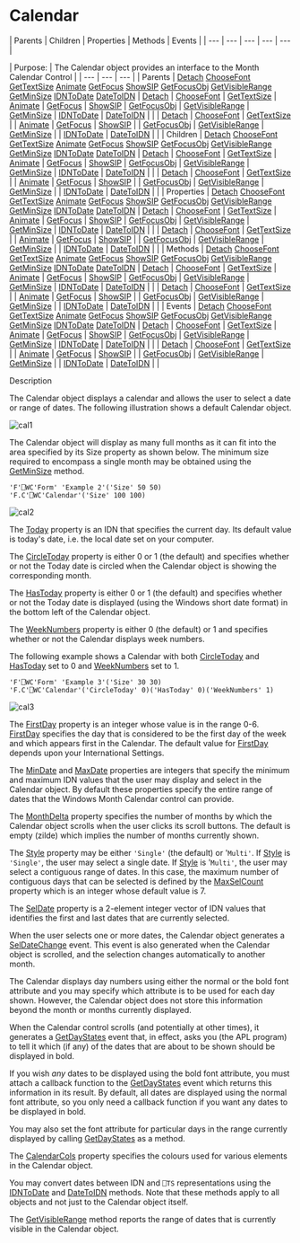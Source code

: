 




<h1 class="heading"><span class="name">Calendar</span></h1>
| Parents | Children | Properties | Methods | Events |
| --- | --- | --- | --- | ---  |

| Purpose: | The Calendar object provides an interface to the Month Calendar Control |
| --- | --- | ---  |
| Parents | [Detach](./detach.md) [ChooseFont](./choosefont.md) [GetTextSize](./gettextsize.md) [Animate](./animate.md) [GetFocus](./getfocus.md) [ShowSIP](./showsip.md) [GetFocusObj](./getfocusobj.md) [GetVisibleRange](./getvisiblerange.md) [GetMinSize](./getminsize.md) [IDNToDate](./idntodate.md) [DateToIDN](./datetoidn.md) | [Detach](./detach.md) | [ChooseFont](./choosefont.md) | [GetTextSize](./gettextsize.md) | [Animate](./animate.md) | [GetFocus](./getfocus.md) | [ShowSIP](./showsip.md) | [GetFocusObj](./getfocusobj.md) | [GetVisibleRange](./getvisiblerange.md) | [GetMinSize](./getminsize.md) | [IDNToDate](./idntodate.md) | [DateToIDN](./datetoidn.md) |  |
| [Detach](./detach.md) | [ChooseFont](./choosefont.md) | [GetTextSize](./gettextsize.md) |
| [Animate](./animate.md) | [GetFocus](./getfocus.md) | [ShowSIP](./showsip.md) |
| [GetFocusObj](./getfocusobj.md) | [GetVisibleRange](./getvisiblerange.md) | [GetMinSize](./getminsize.md) |
| [IDNToDate](./idntodate.md) | [DateToIDN](./datetoidn.md) |  |
| Children | [Detach](./detach.md) [ChooseFont](./choosefont.md) [GetTextSize](./gettextsize.md) [Animate](./animate.md) [GetFocus](./getfocus.md) [ShowSIP](./showsip.md) [GetFocusObj](./getfocusobj.md) [GetVisibleRange](./getvisiblerange.md) [GetMinSize](./getminsize.md) [IDNToDate](./idntodate.md) [DateToIDN](./datetoidn.md) | [Detach](./detach.md) | [ChooseFont](./choosefont.md) | [GetTextSize](./gettextsize.md) | [Animate](./animate.md) | [GetFocus](./getfocus.md) | [ShowSIP](./showsip.md) | [GetFocusObj](./getfocusobj.md) | [GetVisibleRange](./getvisiblerange.md) | [GetMinSize](./getminsize.md) | [IDNToDate](./idntodate.md) | [DateToIDN](./datetoidn.md) |  |
| [Detach](./detach.md) | [ChooseFont](./choosefont.md) | [GetTextSize](./gettextsize.md) |
| [Animate](./animate.md) | [GetFocus](./getfocus.md) | [ShowSIP](./showsip.md) |
| [GetFocusObj](./getfocusobj.md) | [GetVisibleRange](./getvisiblerange.md) | [GetMinSize](./getminsize.md) |
| [IDNToDate](./idntodate.md) | [DateToIDN](./datetoidn.md) |  |
| Properties | [Detach](./detach.md) [ChooseFont](./choosefont.md) [GetTextSize](./gettextsize.md) [Animate](./animate.md) [GetFocus](./getfocus.md) [ShowSIP](./showsip.md) [GetFocusObj](./getfocusobj.md) [GetVisibleRange](./getvisiblerange.md) [GetMinSize](./getminsize.md) [IDNToDate](./idntodate.md) [DateToIDN](./datetoidn.md) | [Detach](./detach.md) | [ChooseFont](./choosefont.md) | [GetTextSize](./gettextsize.md) | [Animate](./animate.md) | [GetFocus](./getfocus.md) | [ShowSIP](./showsip.md) | [GetFocusObj](./getfocusobj.md) | [GetVisibleRange](./getvisiblerange.md) | [GetMinSize](./getminsize.md) | [IDNToDate](./idntodate.md) | [DateToIDN](./datetoidn.md) |  |
| [Detach](./detach.md) | [ChooseFont](./choosefont.md) | [GetTextSize](./gettextsize.md) |
| [Animate](./animate.md) | [GetFocus](./getfocus.md) | [ShowSIP](./showsip.md) |
| [GetFocusObj](./getfocusobj.md) | [GetVisibleRange](./getvisiblerange.md) | [GetMinSize](./getminsize.md) |
| [IDNToDate](./idntodate.md) | [DateToIDN](./datetoidn.md) |  |
| Methods | [Detach](./detach.md) [ChooseFont](./choosefont.md) [GetTextSize](./gettextsize.md) [Animate](./animate.md) [GetFocus](./getfocus.md) [ShowSIP](./showsip.md) [GetFocusObj](./getfocusobj.md) [GetVisibleRange](./getvisiblerange.md) [GetMinSize](./getminsize.md) [IDNToDate](./idntodate.md) [DateToIDN](./datetoidn.md) | [Detach](./detach.md) | [ChooseFont](./choosefont.md) | [GetTextSize](./gettextsize.md) | [Animate](./animate.md) | [GetFocus](./getfocus.md) | [ShowSIP](./showsip.md) | [GetFocusObj](./getfocusobj.md) | [GetVisibleRange](./getvisiblerange.md) | [GetMinSize](./getminsize.md) | [IDNToDate](./idntodate.md) | [DateToIDN](./datetoidn.md) |  |
| [Detach](./detach.md) | [ChooseFont](./choosefont.md) | [GetTextSize](./gettextsize.md) |
| [Animate](./animate.md) | [GetFocus](./getfocus.md) | [ShowSIP](./showsip.md) |
| [GetFocusObj](./getfocusobj.md) | [GetVisibleRange](./getvisiblerange.md) | [GetMinSize](./getminsize.md) |
| [IDNToDate](./idntodate.md) | [DateToIDN](./datetoidn.md) |  |
| Events | [Detach](./detach.md) [ChooseFont](./choosefont.md) [GetTextSize](./gettextsize.md) [Animate](./animate.md) [GetFocus](./getfocus.md) [ShowSIP](./showsip.md) [GetFocusObj](./getfocusobj.md) [GetVisibleRange](./getvisiblerange.md) [GetMinSize](./getminsize.md) [IDNToDate](./idntodate.md) [DateToIDN](./datetoidn.md) | [Detach](./detach.md) | [ChooseFont](./choosefont.md) | [GetTextSize](./gettextsize.md) | [Animate](./animate.md) | [GetFocus](./getfocus.md) | [ShowSIP](./showsip.md) | [GetFocusObj](./getfocusobj.md) | [GetVisibleRange](./getvisiblerange.md) | [GetMinSize](./getminsize.md) | [IDNToDate](./idntodate.md) | [DateToIDN](./datetoidn.md) |  |
| [Detach](./detach.md) | [ChooseFont](./choosefont.md) | [GetTextSize](./gettextsize.md) |
| [Animate](./animate.md) | [GetFocus](./getfocus.md) | [ShowSIP](./showsip.md) |
| [GetFocusObj](./getfocusobj.md) | [GetVisibleRange](./getvisiblerange.md) | [GetMinSize](./getminsize.md) |
| [IDNToDate](./idntodate.md) | [DateToIDN](./datetoidn.md) |  |


Description


The Calendar object displays a calendar and allows the user to select a date or range of dates. The following illustration shows a default Calendar object.



![cal1](../img/cal1.gif)


The Calendar object will display as many full months as it can fit into the area specified by its Size property as shown below. The minimum size required to encompass a single month may be obtained using the [GetMinSize](./getminsize.md) method.
```apl
'F'⎕WC'Form' 'Example 2'('Size' 50 50)
'F.C'⎕WC'Calendar'('Size' 100 100)
```


![cal2](../img/cal2.gif)


The [Today](./today.md) property is an IDN that specifies the current day. Its default value is today's date, i.e. the local date set on your computer.


The [CircleToday](./circletoday.md) property is either 0 or 1 (the default) and specifies whether or not the Today date is circled when the Calendar object is showing the corresponding month.


The [HasToday](./hastoday.md) property is either 0 or 1 (the default) and specifies whether or not the Today date is displayed (using the Windows short date format) in the bottom left of the Calendar object.


The [WeekNumbers](./weeknumbers.md) property is either 0 (the default) or 1 and specifies whether or not the Calendar displays week numbers.


The following example shows a Calendar with both [CircleToday](./circletoday.md) and [HasToday](./hastoday.md) set to 0 and [WeekNumbers](./weeknumbers.md) set to 1.
```apl
'F'⎕WC'Form' 'Example 3'('Size' 30 30)
'F.C'⎕WC'Calendar'('CircleToday' 0)('HasToday' 0)('WeekNumbers' 1)
```


![cal3](../img/cal3.gif)


The [FirstDay](./firstday.md) property is an integer whose value is in the range 0-6. [FirstDay](./firstday.md) specifies the day that is considered to be the first day of the week and which appears first in the Calendar. The default value for [FirstDay](./firstday.md) depends upon your International Settings.


The [MinDate](./mindate.md) and [MaxDate](./maxdate.md) properties are integers that specify the minimum and maximum IDN values that the user may display and select in the Calendar object. By default these properties specify the entire range of dates that the Windows Month Calendar control can provide.


The [MonthDelta](./monthdelta.md) property specifies the number of months by which the Calendar object scrolls when the user clicks its scroll buttons. The default is empty (zilde) which implies the number of months currently shown.


The [Style](./style.md) property may be either `'Single'` (the default) or '`Multi'`. If [Style](./style.md) is `'Single'`, the user may select a single date. If [Style](./style.md) is '`Multi'`, the user may select a contiguous range of dates. In this case, the maximum number of contiguous days that can be selected is defined by the [MaxSelCount](./maxselcount.md) property which is an integer whose default value is 7.


The [SelDate](./seldate.md) property is a 2-element integer vector of IDN values that identifies the first and last dates that are currently selected.


When the user selects one or more dates, the Calendar object generates a [SelDateChange](./seldatechange.md) event. This event is also generated when the Calendar object is scrolled, and the selection changes automatically to another month.


The Calendar displays day numbers using either the normal or the bold font attribute and you may specify which attribute is to be used for each day shown. However, the Calendar object does not store this information beyond the month or months currently displayed.


When the Calendar control scrolls (and potentially at other times), it generates a [GetDayStates](./getdaystates.md) event that, in effect, asks you (the APL program) to tell it which (if any) of the dates that are about to be shown should be displayed in bold.


If you wish *any* dates to be displayed using the bold font attribute, you must attach a callback function to the [GetDayStates](./getdaystates.md) event which returns this information in its result. By default, all dates are displayed using the normal font attribute, so you only need a callback function if you want any dates to be displayed in bold.


You may also set the font attribute for particular days in the range currently displayed by calling [GetDayStates](./getdaystates.md) as a method.


The [CalendarCols](./calendarcols.md) property specifies the colours used for various elements in the Calendar object.


You may convert dates between IDN and `⎕TS` representations using the [IDNToDate](./idntodate.md) and [DateToIDN](./datetoidn.md) methods. Note that these methods apply to all objects and not just to the Calendar object itself.


The [GetVisibleRange](./getvisiblerange.md) method reports the range of dates that is currently visible in the Calendar object.


